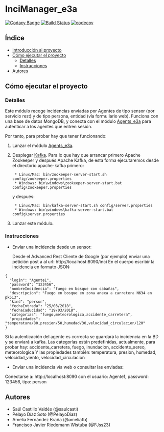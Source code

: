 # InciManager_e3a
[![Codacy Badge](https://api.codacy.com/project/badge/Grade/6f1eae5c3b7749a3ba299ae6c548e3a9)](https://app.codacy.com/app/ameliafb/InciManager_e3a?utm_source=github.com&amp;utm_medium=referral&amp;utm_content=Arquisoft/InciManager_e3a&amp;utm_campaign=Badge_Grade)
[![Build Status](https://travis-ci.org/Arquisoft/InciManager_e3a.svg?branch=master)](https://travis-ci.org/Arquisoft/InciManager_e3a)
[![codecov](https://codecov.io/gh/Arquisoft/InciManager_e3a/branch/master/graph/badge.svg)](https://codecov.io/gh/Arquisoft/InciManager_e3a)

## Índice

- [Introducción al proyecto](#incimanager_e3a)
- [Cómo ejecutar el proyecto](#cómo-ejecutar-el-proyecto)
    - [Detalles](#detalles)	     
    - [Instrucciones](#instrucciones)	  
 - [Autores](#autores)	


## Cómo ejecutar el proyecto

### Detalles

Este módulo recoge incidencias enviadas por Agentes de tipo sensor (por servicio rest) y de tipo persona, entidad (vía formu
lario web).
Funciona con una base de datos MongoDB, y conecta con el módulo [Agents_e3a](https://github.com/Arquisoft/Agents_e3a.git) para autenticar a los agentes que entren sesión.

Por tanto, para probar hay que tener funcionando:
1. Lanzar el módulo [Agents_e3a](https://github.com/Arquisoft/Agents_e3a.git).
2. Desplegar [Kafka](https://kafka.apache.org/quickstart). Para lo que hay que arrancar primero Apache Zookeeper y después Apache Kafka, de esta forma ejecutaremos desde el directorio apache-kafka primero:
		
		* Linux/Mac: bin/zookeeper-server-start.sh config/zookeeper.properties
		* Windows: bin\windows\zookeeper-server-start.bat config\zookeeper.properties

	y después:

		* Linux/Mac: bin/kafka-server-start.sh config/server.properties
   		* Windows: bin\windows\kafka-server-start.bat config\server.properties

3. Lanzar este módulo.

### Instrucciones

- Enviar una incidencia desde un sensor:

  Desde el Advanced Rest Cliente de Google (por ejemplo) enviar una petición post a al url: http://localhost:8090/inci
En el cuerpo escribir la incidencia en formato JSON:
~~~
{
  "login": "Agente1",
  "password": "123456",
  "nombreIncidencia": "fuego en bosque con cabañas",  
  "descripcion": "Fuego en bosque en zona anexa a carretera N634 en pk513",  
  "kind": "person",  
  "fechaEntrada": "25/03/2018", 
  "fechaCaducidad": "19/03/2018",
  "categorias": "fuego,meteorologica,accidente_carretera",
  "propiedades": "temperatura/80,presion/50,humedad/30,velocidad_circulacion/120"  
}
~~~

Si la autenticación del agente es correcta se guardará la incidencia en la BD y se enviará a kafka.
Las categorías están predefinidas, actualmente, para probar hay: accidente_carretera, fuego, inundacion, accidente_aereo, 
meteorologica
Y las propiedades también: temperatura, presion, humedad, velocidad_viento, velocidad_circulacion
	

- Enviar una incidencia vía web o consultar las enviadas:

Conectarse a: http://localhost:8090 con el usuario: Agente1, password: 123456, tipo: person


## Autores
- Saúl Castillo Valdés (@saulcasti)
- Pelayo Díaz Soto (@PelayoDiaz)
- Amelia Fernández Braña (@ameliafb)
- Francisco Javier Riedemann Wistuba (@FJss23)

